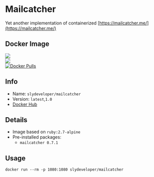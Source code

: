 Mailcatcher
========================
Yet another implementation of containerized [https://mailcatcher.me/](https://mailcatcher.me/)

Docker Image
------------
[![](https://images.microbadger.com/badges/image/slydeveloper/mailcatcher.svg)](https://microbadger.com/images/slydeveloper/mailcatcher "Get your own image badge on microbadger.com")<br />
[![](https://images.microbadger.com/badges/version/slydeveloper/mailcatcher.svg)](https://microbadger.com/images/slydeveloper/mailcatcher "Get your own version badge on microbadger.com")<br />
[![Docker Pulls](https://shields.beevelop.com/docker/pulls/slydeveloper/mailcatcher.svg)](https://hub.docker.com/r/slydeveloper/mailcatcher)

Info
----
- Name: `slydeveloper/mailcatcher`
- Version: `latest`,`1.0`
- [Docker Hub](https://hub.docker.com/r/slydeveloper/mailcatcher/)

Details
--------
- Image based on `ruby:2.7-alpine`
- Pre-installed packages:
  - `mailcatcher 0.7.1`

Usage
--------
```docker run --rm -p 1080:1080 slydeveloper/mailcatcher```